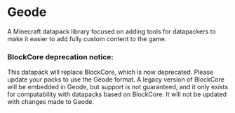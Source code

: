 # Geode
A Minecraft datapack library focused on adding tools for datapackers to make it easier to add fully custom content to the game.

### BlockCore deprecation notice:

This datapack will replace BlockCore, which is now deprecated. Please update your packs to use the Geode format. A legacy version of BlockCore will be embedded in Geode, but support is not guaranteed, and it only exists for compatability with datapacks based on BlockCore. It will not be updated with changes made to Geode.
